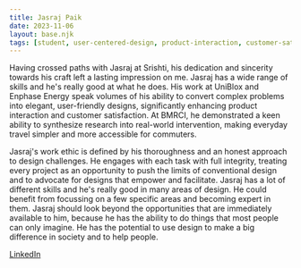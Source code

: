 ```yaml
---
title: Jasraj Paik
date: 2023-11-06
layout: base.njk
tags: [student, user-centered-design, product-interaction, customer-satisfaction, uniblox, enphase-energy, bmrci, commuter-accessibility, problem-solving, design-synthesis, travel-design, user-empowerment, impactful-design, research-integration, thoughtful-design, project-integrity, real-world-interventions, skill-versatility, design-expertise, innovative-solutions, societal-impact, accessibility-design, interaction-design, design-integrity, design-thinking, customer-experience, human-centered-design, complex-problem-solving, public-transportation, focused-growth, design-potential]
--- 
```


Having crossed paths with Jasraj at Srishti, his dedication and sincerity towards his craft left a lasting impression on me. Jasraj has a wide range of skills and he's really good at what he does. His work at UniBlox and Enphase Energy speak volumes of his ability to convert complex problems into elegant, user-friendly designs, significantly enhancing product interaction and customer satisfaction. At BMRCI, he demonstrated a keen ability to synthesize research into real-world intervention, making everyday travel simpler and more accessible for commuters.

Jasraj's work ethic is defined by his thoroughness and an honest approach to design challenges. He engages with each task with full integrity, treating every project as an opportunity to push the limits of conventional design and to advocate for designs that empower and facilitate. Jasraj has a lot of different skills and he's really good in many areas of design. He could benefit from focussing on a few specific areas and becoming expert in them. Jasraj should look beyond the opportunities that are immediately available to him, because he has the ability to do things that most people can only imagine. He has the potential to use design to make a big difference in society and to help people.

[LinkedIn](https://www.linkedin.com/in/jasraj-paik/)